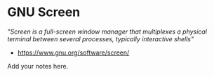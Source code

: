 # GNU Screen

_"Screen is a full-screen window manager that multiplexes a physical terminal
between several processes, typically interactive shells"_

* https://www.gnu.org/software/screen/

Add your notes here.
